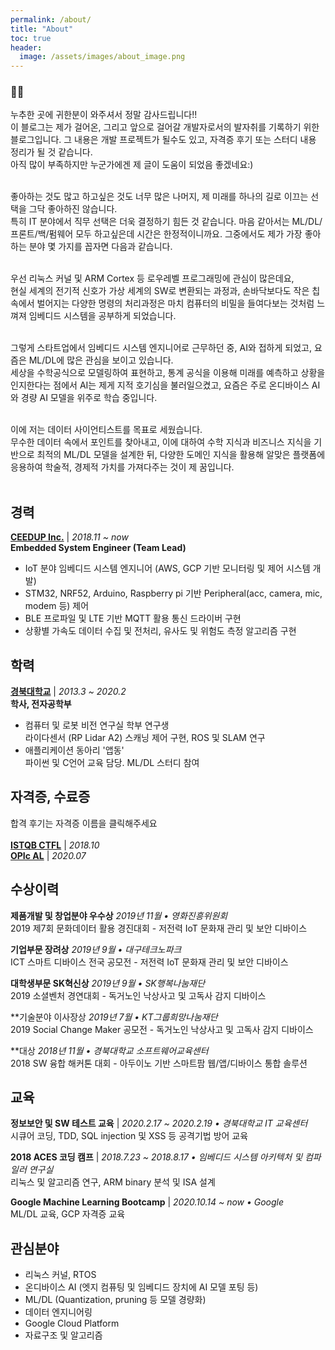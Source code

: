 ```yaml
---
permalink: /about/
title: "About"
toc: true
header:
  image: /assets/images/about_image.png
---
```


<h3>🙋‍♂️</h3>
누추한 곳에 귀한분이 와주셔서 정말 감사드립니다!!<br>
이 블로그는 제가 걸어온, 그리고 앞으로 걸어갈 개발자로서의 발자취를 기록하기 위한 블로그입니다.
그 내용은 개발 프로젝트가 될수도 있고, 자격증 후기 또는 스터디 내용 정리가 될 것 같습니다.<br>
아직 많이 부족하지만 누군가에겐 제 글이 도움이 되었음 좋겠네요:)<br>
<br>

좋아하는 것도 많고 하고싶은 것도 너무 많은 나머지, 제 미래를 하나의 길로 이끄는 선택을 그닥 좋아하진 않습니다.<br>
특히 IT 분야에서 직무 선택은 더욱 결정하기 힘든 것 같습니다. 마음 같아서는 ML/DL/프론트/백/펌웨어 모두 하고싶은데 시간은 한정적이니까요.
그중에서도 제가 가장 좋아하는 분야 몇 가지를 꼽자면 다음과 같습니다.<br>
<br>

우선 리눅스 커널 및 ARM Cortex 등 로우레벨 프로그래밍에 관심이 많은데요,<br>
현실 세계의 전기적 신호가 가상 세계의 SW로 변환되는 과정과,
손바닥보다도 작은 칩속에서 벌어지는 다양한 명령의 처리과정은
마치 컴퓨터의 비밀을 들여다보는 것처럼 느껴져 임베디드 시스템을 공부하게 되었습니다.<br>
<br>

그렇게 스타트업에서 임베디드 시스템 엔지니어로 근무하던 중, AI와 접하게 되었고, 요즘은 ML/DL에 많은 관심을 보이고 있습니다.<br>
세상을 수학공식으로 모델링하여 표현하고, 통계 공식을 이용해 미래를 예측하고 상황을 인지한다는 점에서
AI는 제게 지적 호기심을 불러일으켰고, 요즘은 주로 온디바이스 AI와 경량 AI 모델을 위주로 학습 중입니다.<br>
<br>

이에 저는 데이터 사이언티스트를 목표로 세웠습니다.<br>
무수한 데이터 속에서 포인트를 찾아내고,
이에 대하여 수학 지식과 비즈니스 지식을 기반으로 최적의 ML/DL 모델을 설계한 뒤,
다양한 도메인 지식을 활용해 알맞은 플랫폼에 응용하여 학술적, 경제적 가치를 가져다주는 것이 제 꿈입니다.<br>
<br>

## 경력
[**CEEDUP Inc.**](http://ceedup.com) | *2018.11 ~ now*  
**Embedded System Engineer (Team Lead)**
<ul>
	<li>IoT 분야 임베디드 시스템 엔지니어 (AWS, GCP 기반 모니터링 및 제어 시스템 개발)</li>
	<li>STM32, NRF52, Arduino, Raspberry pi 기반 Peripheral(acc, camera, mic, modem 등) 제어</li>
	<li>BLE 프로파일 및 LTE 기반 MQTT 활용 통신 드라이버 구현</li>
	<li>상황별 가속도 데이터 수집 및 전처리, 유사도 및 위험도 측정 알고리즘 구현</li>
</ul>

## 학력
[**경북대학교**](http://knu.ac.kr) | *2013.3 ~ 2020.2*  
**학사, 전자공학부**
<ul>
	<li>컴퓨터 및 로봇 비전 연구실 학부 연구생</li>
	라이다센서 (RP Lidar A2) 스캐닝 제어 구현, ROS 및 SLAM 연구<br>
	<li>애플리케이션 동아리 '앱동'</li>
	파이썬 및 C언어 교육 담당. ML/DL 스터디 참여
</ul>

## 자격증, 수료증
합격 후기는 자격증 이름을 클릭해주세요<br><br>
[**ISTQB CTFL**](http://zester926.github.io) | *2018.10*<br>
[**OPIc AL**](http://zester926.github.io) | *2020.07*<br>

## 수상이력
**제품개발 및 창업분야 우수상**
<i>2019년 11월 • 영화진흥위원회</i><br>
2019 제7회 문화데이터 활용 경진대회 - 저전력 IoT 문화재 관리 및 보안 디바이스
<br>

**기업부문 장려상**
<i>2019년 9월 • 대구테크노파크</i><br>
ICT 스마트 디바이스 전국 공모전 - 저전력 IoT 문화재 관리 및 보안 디바이스
<br>

**대학생부문 SK혁신상**
<i>2019년 9월 • SK행복나눔재단</i><br>
2019 소셜벤처 경연대회 - 독거노인 낙상사고 및 고독사 감지 디바이스
<br>

**기술분야 이사장상
<i>2019년 7월 • KT그룹희망나눔재단</i><br>
2019 Social Change Maker 공모전 - 독거노인 낙상사고 및 고독사 감지 디바이스

**대상
<i>2018년 11월 • 경북대학교 소프트웨어교육센터</i><br>
2018 SW 융합 해커톤 대회 - 아두이노 기반 스마트팜 웹/앱/디바이스 통합 솔루션

## 교육
**정보보안 및 SW 테스트 교육** | *2020.2.17 ~ 2020.2.19 • 경북대학교 IT 교육센터*<br>
시큐어 코딩, TDD, SQL injection 및 XSS 등 공격기법 방어  교육<br>

**2018 ACES 코딩 캠프** | *2018.7.23 ~ 2018.8.17 • 임베디드 시스템 아키텍처 및 컴파일러 연구실*<br>
리눅스 및 알고리즘 연구, ARM binary 분석 및 ISA 설계<br>

**Google Machine Learning Bootcamp** | *2020.10.14 ~ now • Google*<br>
ML/DL 교육, GCP 자격증 교육

## 관심분야
<ul>
	<li>리눅스 커널, RTOS</li>
	<li>온디바이스 AI (엣지 컴퓨팅 및 임베디드 장치에 AI 모델 포팅 등)</li>
	<li>ML/DL (Quantization, pruning 등 모델 경량화)</li>
	<li>데이터 엔지니어링</li>
	<li>Google Cloud Platform</li>
	<li>자료구조 및 알고리즘</li>
</ul>
